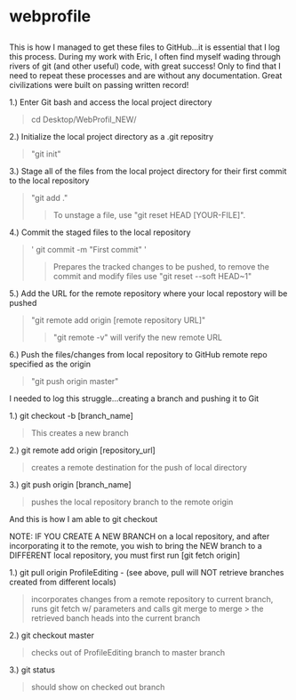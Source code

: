 # webprofile

## 

This is how I managed to get these files to GitHub...it is essential that I log this process.  During my work with Eric, I often find myself wading through rivers of git (and other useful) code, with great success!  Only to find that I need to repeat these processes and are without any documentation.   Great civilizations were built on passing written record!

1.) Enter Git bash and access the local project directory
> cd Desktop/WebProfil_NEW/

2.) Initialize the local project directory as a .git repositry
> "git init"

3.) Stage all of the files from the local project directory for their first commit to the local repository
> "git add ."
>> To unstage a file, use "git reset HEAD [YOUR-FILE]".

4.) Commit the staged files to the local repository
> ' git commit -m "First commit" '
>> Prepares the tracked changes to be pushed, to remove the commit and modify files use "git reset --soft HEAD~1"
  
5.) Add the URL for the remote repository where your local repostory will be pushed
> "git remote add origin [remote repository URL]"
>> "git remote -v" will verify the new remote URL
  
6.) Push the files/changes from local repository to GitHub remote repo specified as the origin
> "git push origin master"

I needed to log this struggle...creating a branch and pushing it to Git

1.) git checkout -b [branch_name]  
> This creates a new branch

2.) git remote add origin [repository_url]
> creates a remote destination for the push of local directory

3.) git push origin [branch_name]
> pushes the local repository branch to the remote origin

And this is how I am able to git checkout

NOTE: IF YOU CREATE A NEW BRANCH on a local repository, and after incorporating it to the remote, you wish to bring the NEW branch to a DIFFERENT local repository, you must first run [git fetch origin]

1.) git pull origin ProfileEditing - (see above, pull will NOT retrieve branches created from different locals)
> incorporates changes from a remote repository to current branch, runs git fetch w/ parameters and calls git merge to merge    > the retrieved banch heads into the current branch 

2.) git checkout master
> checks out of ProfileEditing branch to master branch

3.) git status
> should show on checked out branch
